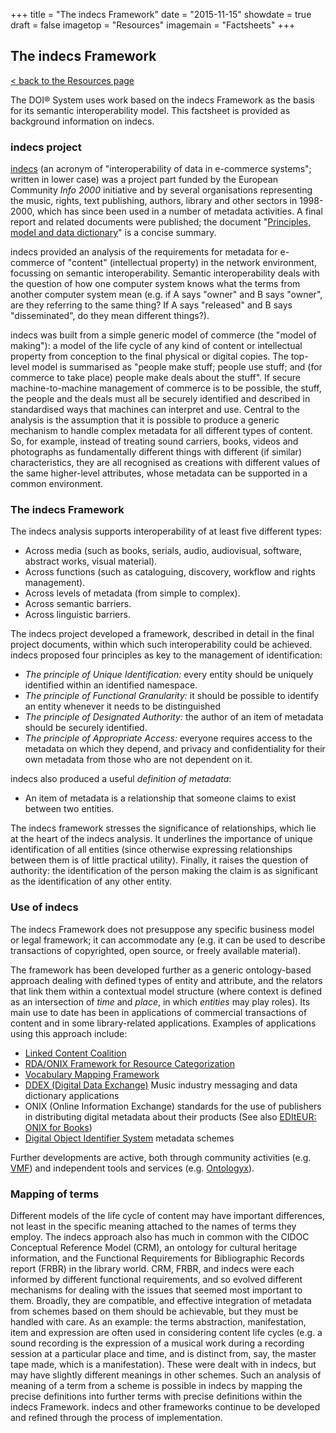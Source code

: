 +++
title = "The indecs Framework"
date = "2015-11-15"
showdate = true
draft = false
imagetop = "Resources"
imagemain = "Factsheets"
+++

## The indecs Framework

[< back to the Resources page](/the-identifier/resources/)

The DOI® System uses work based on the indecs Framework as the basis for its semantic interoperability model. This factsheet is provided as background information on indecs.

### indecs project

[indecs](http://cordis.europa.eu/econtent/mmrcs/indecs.htm) (an acronym of "interoperability of data in e-commerce systems"; written in lower case) was a project part funded by the European Community _Info 2000_ initiative and by several organisations representing the music, rights, text publishing, authors, library and other sectors in 1998-2000, which has since been used in a number of metadata activities. A final report and related documents were published; the document "[Principles, model and data dictionary](/resources/indecs_framework_2000.pdf)" is a concise summary.

indecs provided an analysis of the requirements for metadata for e-commerce of "content" (intellectual property) in the network environment, focussing on semantic interoperability. Semantic interoperability deals with the question of how one computer system knows what the terms from another computer system mean (e.g. if A says "owner" and B says "owner", are they referring to the same thing? If A says "released" and B says "disseminated", do they mean different things?).

indecs was built from a simple generic model of commerce (the "model of making"): a model of the life cycle of any kind of content or intellectual property from conception to the final physical or digital copies. The top-level model is summarised as "people make stuff; people use stuff; and (for commerce to take place) people make deals about the stuff". If secure machine-to-machine management of commerce is to be possible, the stuff, the people and the deals must all be securely identified and described in standardised ways that machines can interpret and use. Central to the analysis is the assumption that it is possible to produce a generic mechanism to handle complex metadata for all different types of content. So, for example, instead of treating sound carriers, books, videos and photographs as fundamentally different things with different (if similar) characteristics, they are all recognised as creations with different values of the same higher-level attributes, whose metadata can be supported in a common environment.

### The indecs Framework

The indecs analysis supports interoperability of at least five different types:

*   Across media (such as books, serials, audio, audiovisual, software, abstract works, visual material).
*   Across functions (such as cataloguing, discovery, workflow and rights management).
*   Across levels of metadata (from simple to complex).
*   Across semantic barriers.
*   Across linguistic barriers.

The indecs project developed a framework, described in detail in the final project documents, within which such interoperability could be achieved. indecs proposed four principles as key to the management of identification:

*   _The principle of Unique Identification:_ every entity should be uniquely identified within an identified namespace.
*   _The principle of Functional Granularity:_ it should be possible to identify an entity whenever it needs to be distinguished
*   _The principle of Designated Authority:_ the author of an item of metadata should be securely identified.
*   _The principle of Appropriate Access:_ everyone requires access to the metadata on which they depend, and privacy and confidentiality for their own metadata from those who are not dependent on it.

indecs also produced a useful _definition of metadata_:

*   An item of metadata is a relationship that someone claims to exist between two entities.

The indecs framework stresses the significance of relationships, which lie at the heart of the indecs analysis. It underlines the importance of unique identification of all entities (since otherwise expressing relationships between them is of little practical utility). Finally, it raises the question of authority: the identification of the person making the claim is as significant as the identification of any other entity.

### Use of indecs

The indecs Framework does not presuppose any specific business model or legal framework; it can accommodate any (e.g. it can be used to describe transactions of copyrighted, open source, or freely available material).

The framework has been developed further as a generic ontology-based approach dealing with defined types of entity and attribute, and the relators that link them within a contextual model structure (where context is defined as an intersection of _time_ and _place_, in which _entities_ may play roles). Its main use to date has been in applications of commercial transactions of content and in some library-related applications. Examples of applications using this approach include:

*   [Linked Content Coalition](http://www.linkedcontentcoalition.org/)
*   [RDA/ONIX Framework for Resource Categorization](http://dx.doi.org/10.1045/january2007-dunsire)
*   [Vocabulary Mapping Framework](/VMF/index.html)
*   [DDEX (Digital Data Exchange)](http://www.ddex.net) Music industry messaging and data dictionary applications
*   ONIX (Online Information Exchange) standards for the use of publishers in distributing digital metadata about their products (See also [EDItEUR: ONIX for Books](http://www.editeur.org/onix.html))
*   [Digital Object Identifier System](http://www.doi.org/) metadata schemes

Further developments are active, both through community activities (e.g. [VMF](../VMF/index.html)) and independent tools and services (e.g. [Ontologyx](http://www.rightscom.com/)).

### Mapping of terms

Different models of the life cycle of content may have important differences, not least in the specific meaning attached to the names of terms they employ. The indecs approach also has much in common with the CIDOC Conceptual Reference Model (CRM), an ontology for cultural heritage information, and the Functional Requirements for Bibliographic Records report (FRBR) in the library world. CRM, FRBR, and indecs were each informed by different functional requirements, and so evolved different mechanisms for dealing with the issues that seemed most important to them. Broadly, they are compatible, and effective integration of metadata from schemes based on them should be achievable, but they must be handled with care. As an example: the terms abstraction, manifestation, item and expression are often used in considering content life cycles (e.g. a sound recording is the expression of a musical work during a recording session at a particular place and time, and is distinct from, say, the master tape made, which is a manifestation). These were dealt with in indecs, but may have slightly different meanings in other schemes. Such an analysis of meaning of a term from a scheme is possible in indecs by mapping the precise definitions into further terms with precise definitions within the indecs Framework. indecs and other frameworks continue to be developed and refined through the process of implementation.